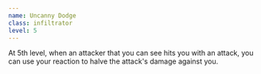 ```yaml
---
name: Uncanny Dodge
class: infiltrator
level: 5
---
```

At 5th level, when an attacker that you can see hits you with an attack, you can use your reaction to halve the attack's damage against you.
